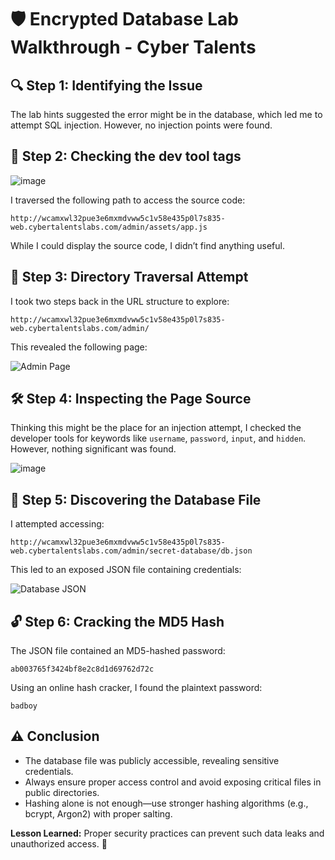 
# 🛡️ Encrypted Database Lab Walkthrough  - Cyber Talents

## 🔍 Step 1: Identifying the Issue  
The lab hints suggested the error might be in the database, which led me to attempt SQL injection. However, no injection points were found.  

## 📝 Step 2: Checking the dev tool tags


![image](https://github.com/user-attachments/assets/1cd38bfd-0097-4768-be6a-7b246b6ab3af)

I traversed the following path to access the source code:
```
http://wcamxwl32pue3e6mxmdvww5c1v58e435p0l7s835-web.cybertalentslabs.com/admin/assets/app.js
```  
While I could display the source code, I didn’t find anything useful.  

## 📂 Step 3: Directory Traversal Attempt  
I took two steps back in the URL structure to explore:  
```
http://wcamxwl32pue3e6mxmdvww5c1v58e435p0l7s835-web.cybertalentslabs.com/admin/
```  
This revealed the following page:  

![Admin Page](https://github.com/user-attachments/assets/70f6cded-54cd-4a83-9c48-a2e020f89a10)  

## 🛠️ Step 4: Inspecting the Page Source  
Thinking this might be the place for an injection attempt, I checked the developer tools for keywords like `username`, `password`, `input`, and `hidden`. However, nothing significant was found.  

![image](https://github.com/user-attachments/assets/c8eebba0-7f02-4150-b991-5de70b962b4f)

## 🔑 Step 5: Discovering the Database File  
I attempted accessing:  
```
http://wcamxwl32pue3e6mxmdvww5c1v58e435p0l7s835-web.cybertalentslabs.com/admin/secret-database/db.json
```  
This led to an exposed JSON file containing credentials:  

![Database JSON](https://github.com/user-attachments/assets/65a81118-40d7-4db9-bfc2-62448d6375b4)  

## 🔓 Step 6: Cracking the MD5 Hash  
The JSON file contained an MD5-hashed password:  
```
ab003765f3424bf8e2c8d1d69762d72c
```  
Using an online hash cracker, I found the plaintext password:  
```
badboy
```  

## ⚠️ Conclusion  
- The database file was publicly accessible, revealing sensitive credentials.  
- Always ensure proper access control and avoid exposing critical files in public directories.  
- Hashing alone is not enough—use stronger hashing algorithms (e.g., bcrypt, Argon2) with proper salting.  

**Lesson Learned:** Proper security practices can prevent such data leaks and unauthorized access. 🔐   

